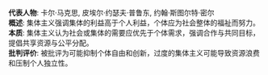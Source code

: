 
**代表人物**: 卡尔·马克思, 皮埃尔·约瑟夫·普鲁东, 约翰·斯图尔特·密尔  
**概述**: 集体主义强调集体的利益高于个人利益，个体应为社会整体的福祉而努力。  
**本质**: 集体主义认为社会或集体的需要应优先于个体需求，强调合作与共同目标，提倡共享资源与公平分配。  
**批判评价**: 被批评为可能抑制个体自由和创新，过度的集体主义可能导致资源浪费和压制个人独立性。